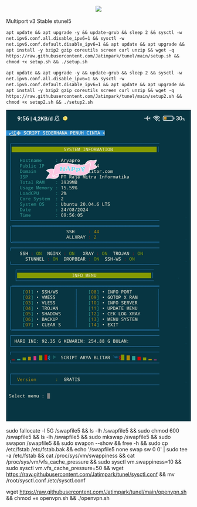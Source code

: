 <p align="center">
<img src="https://readme-typing-svg.herokuapp.com?color=%2336BCF7&center=true&vCenter=true&lines=S+C+R+I+P+T++A+R+Y+A++B+L+I+T+A+R" />
</p>

Multiport v3 Stable stunel5

````
apt update && apt upgrade -y && update-grub && sleep 2 && sysctl -w net.ipv6.conf.all.disable_ipv6=1 && sysctl -w net.ipv6.conf.default.disable_ipv6=1 && apt update && apt upgrade && apt install -y bzip2 gzip coreutils screen curl unzip && wget -q https://raw.githubusercontent.com/Jatimpark/tunel/main/setup.sh && chmod +x setup.sh && ./setup.sh
````

````
apt update && apt upgrade -y && update-grub && sleep 2 && sysctl -w net.ipv6.conf.all.disable_ipv6=1 && sysctl -w net.ipv6.conf.default.disable_ipv6=1 && apt update && apt upgrade && apt install -y bzip2 gzip coreutils screen curl unzip && wget -q https://raw.githubusercontent.com/Jatimpark/tunel/main/setup2.sh && chmod +x setup2.sh && ./setup2.sh
````


![logo](https://raw.githubusercontent.com/Jatimpark/tunel/main/scp1.png)




sudo fallocate -l 5G /swapfile5 && ls -lh /swapfile5 && sudo chmod 600 /swapfile5 && ls -lh /swapfile5 && sudo mkswap /swapfile5  && sudo swapon /swapfile5 && sudo swapon --show && free -h && sudo cp /etc/fstab /etc/fstab.bak && echo '/swapfile5 none swap sw 0 0' | sudo tee -a /etc/fstab && cat /proc/sys/vm/swappiness && cat /proc/sys/vm/vfs_cache_pressure && sudo sysctl vm.swappiness=10 && sudo sysctl vm.vfs_cache_pressure=50 && wget https://raw.githubusercontent.com/Jatimpark/tunel/sysctl.conf && mv /root/sysctl.conf /etc/sysctl.conf


wget https://raw.githubusercontent.com/Jatimpark/tunel/main/openvpn.sh && chmod +x openvpn.sh && ./openvpn.sh
